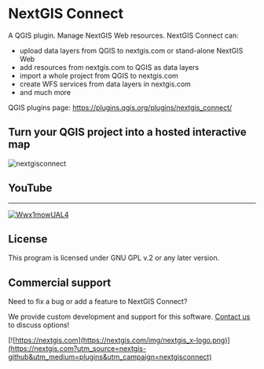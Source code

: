 # NextGIS Connect

A QGIS plugin. Manage NextGIS Web resources. NextGIS Connect can:
- upload data layers from QGIS to nextgis.com or stand-alone NextGIS Web
- add resources from nextgis.com to QGIS as data layers
- import a whole project from QGIS to nextgis.com
- create WFS services from data layers in nextgis.com
- and much more

QGIS plugins page: https://plugins.qgis.org/plugins/nextgis_connect/ 


## Turn your QGIS project into a hosted interactive map

![nextgisconnect](https://github.com/nextgis/nextgis_connect/assets/101568545/3ffb7371-9ea8-44ab-a285-b3561c33032c)

## YouTube
-------------
[![Wwx1mowUAL4](https://github.com/nextgis/nextgis_connect/assets/101568545/5f0d606c-2e88-405c-9b22-670118997678)](https://youtu.be/Wwx1mowUAL4)

License
-------------
This program is licensed under GNU GPL v.2 or any later version.

Commercial support
------------------
Need to fix a bug or add a feature to NextGIS Connect?

We provide custom development and support for this software. [Contact us](https://nextgis.com/contact/?utm_source=nextgis-github&utm_medium=plugins&utm_campaign=nextgisconnect) to discuss options!


[![https://nextgis.com](https://nextgis.com/img/nextgis_x-logo.png)](https://nextgis.com?utm_source=nextgis-github&utm_medium=plugins&utm_campaign=nextgisconnect)
